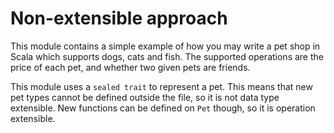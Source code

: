 # Non-extensible approach

This module contains a simple example of how you may write a pet shop in Scala which supports dogs, cats and fish. The supported operations are the price of each pet, and whether two given pets are friends.

This module uses a `sealed trait` to represent a pet. This means that new pet types cannot be defined outside the file, so it is not data type extensible. New functions can be defined on `Pet` though, so it is operation extensible.

